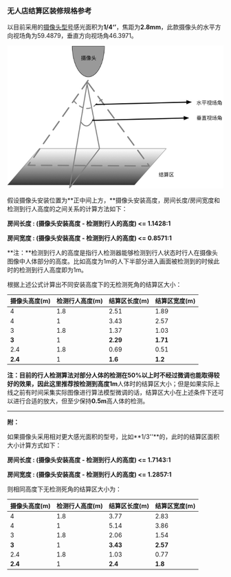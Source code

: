 ### 无人店结算区装修规格参考

以目前采用的[摄像头型号](https://detail.tmall.com/item.htm?spm=a230r.1.14.6.5ad34e70Q8znhI&id=564261605896&cm_id=140105335569ed55e27b&abbucket=19&skuId=3728676734825)感光面积为**1/4‘’**，焦距为**2.8mm**，此款摄像头的水平方向视场角为59.4879，垂直方向视场角46.3971。

![image1](pic/camera_install.jpg)

假设摄像头安装位置为**正中间上方，**摄像头安装高度，房间长度/房间宽度和检测到行人高度的之间关系的计算方法如下：

**房间长度 : (摄像头安装高度 - 检测到行人的高度)  <= 1.1428:1**

**房间宽度 : (摄像头安装高度 - 检测到行人的高度) <= 0.8571:1**

**注：**检测到行人的高度是指行人检测器能够检测到行人状态时行人在摄像头图像中人体部分的高度。比如高度为1m的人下半部分进入画面被检测到的时候此时的检测到行人高度即为1m。



根据上述公式计算出不同安装高度下的无检测死角的结算区大小：

| 摄像头高度(m) | 检测行人高度(m) | 结算区长度(m) | 结算区宽度(m) |
| ------------- | --------------- | ------------- | ------------- |
| 4             | 1.8             | 2.51          | 1.89          |
| 4             | 1               | 3.43          | 2.57          |
| 3             | 1.8             | 1.37          | 1.03          |
| **3**         | 1               | **2.29**      | **1.71**      |
| 2.4           | 1.8             | 0.69          | 0.51          |
| **2.4**       | 1               | **1.6**       | **1.2**       |

**注：**目前的行人检测算法对部分人体的检测在**50%**以上时不经过微调也能取得较好的效果，因此这里推荐按检测到高度**1m**人体时的结算区大小；但是如果实际上线之前有时间采集实际图像进行算法模型微调的话，结算区大小在上述条件下还可以进行合适的放大，但至少保持**0.5m**高人体的检测。

---



**附：**

如果摄像头采用相对更大感光面积的型号，比如**1/3''**的，此时的结算区面积大小计算方式如下：

**房间长度 : (摄像头安装高度 - 检测到行人的高度)  <= 1.7143:1**

**房间宽度 : (摄像头安装高度 - 检测到行人的高度) <= 1.2857:1**

则相同高度下无检测死角的结算区大小为：

| 摄像头高度(m) | 检测行人高度(m) | 结算区长度(m) | 结算区宽度(m) |
| ------------- | --------------- | ------------- | ------------- |
| 4             | 1.8             | 3.77          | 2.83          |
| 4             | 1               | 5.14          | 3.86          |
| 3             | 1.8             | 2.06          | 1.54          |
| **3**         | 1               | **3.43**      | **2.57**      |
| 2.4           | 1.8             | 1.03          | 0.77          |
| **2.4**       | 1               | **2.4**       | **1.8**       |

